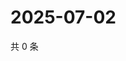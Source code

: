 # 2025-07-02

共 0 条

<!-- BEGIN ZHIHUQUESTIONS -->
<!-- 最后更新时间 Wed Jul 02 2025 13:14:34 GMT+0800 (China Standard Time) -->

<!-- END ZHIHUQUESTIONS -->
